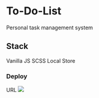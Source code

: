 # To-Do-List
Personal task management system
## Stack
Vanilla JS
SCSS
Local Store
### Deploy
URL
![](https://i.ibb.co/R3SNwf7/Todo.png)

